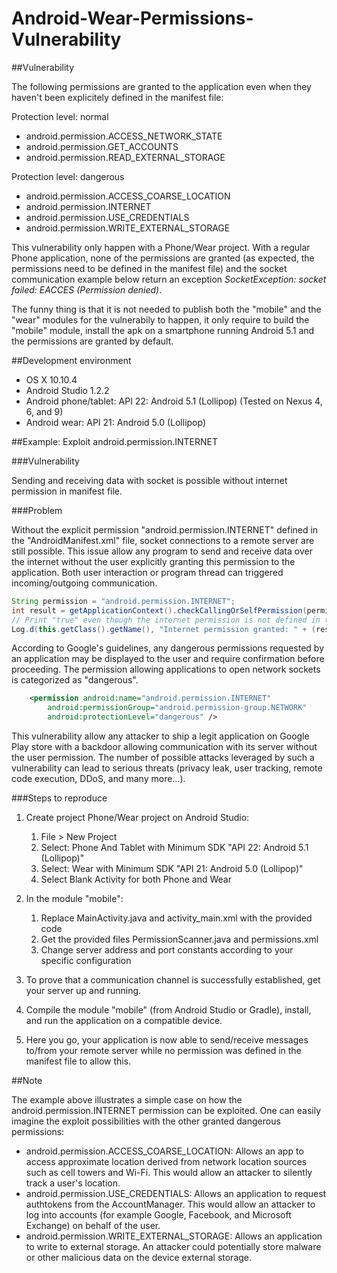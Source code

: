 # Android-Wear-Permissions-Vulnerability

##Vulnerability

The following permissions are granted to the application even when they haven't been explicitely defined in the manifest file:

Protection level: normal
- android.permission.ACCESS_NETWORK_STATE
- android.permission.GET_ACCOUNTS
- android.permission.READ_EXTERNAL_STORAGE

Protection level: dangerous
- android.permission.ACCESS_COARSE_LOCATION
- android.permission.INTERNET
- android.permission.USE_CREDENTIALS
- android.permission.WRITE_EXTERNAL_STORAGE

This vulnerability only happen with a Phone/Wear project. With a regular Phone application, none of the permissions are granted (as expected, the permissions need to be defined in the manifest file) and the socket communication example below return an exception *SocketException: socket failed: EACCES (Permission denied)*.

The funny thing is that it is not needed to publish both the "mobile" and the "wear" modules for the vulnerabily to happen, it only require to build the "mobile" module, install the apk on a smartphone running Android 5.1 and the permissions are granted by default.

##Development environment

* OS X 10.10.4
* Android Studio 1.2.2
* Android phone/tablet: API 22: Android 5.1 (Lollipop) (Tested on Nexus 4, 6, and 9)
* Android wear: API 21: Android 5.0 (Lollipop)

##Example: Exploit android.permission.INTERNET

###Vulnerability

Sending and receiving data with socket is possible without internet permission in manifest file.

###Problem

Without the explicit permission "android.permission.INTERNET" defined in the "AndroidManifest.xml" file, socket connections to a remote server are still possible. This issue allow any program to send and receive data over the internet without the user explicitly granting this permission to the application. Both user interaction or program thread can triggered incoming/outgoing communication.

```java
String permission = "android.permission.INTERNET";
int result = getApplicationContext().checkCallingOrSelfPermission(permission);
// Print "true" even though the internet permission is not defined in the manifest file
Log.d(this.getClass().getName(), "Internet permission granted: " + (result == PackageManager.PERMISSION_GRANTED));
```

According to Google's guidelines, any dangerous permissions requested by an application may be displayed to the user and require confirmation before proceeding. The permission allowing applications to open network sockets is categorized as "dangerous".

```xml
	<permission android:name="android.permission.INTERNET"
        android:permissionGroup="android.permission-group.NETWORK"
        android:protectionLevel="dangerous" />
```

This vulnerability allow any attacker to ship a legit application on Google Play store with a backdoor allowing communication with its server without the user permission. The number of possible attacks leveraged by such a vulnerability can lead to serious threats (privacy leak, user tracking, remote code execution, DDoS, and many more...).

###Steps to reproduce

1. Create project Phone/Wear project on Android Studio:
    1. File > New Project
    2. Select: Phone And Tablet with Minimum SDK "API 22: Android 5.1 (Lollipop)"
    3. Select: Wear with Minimum SDK "API 21: Android 5.0 (Lollipop)"
    4. Select Blank Activity for both Phone and Wear

2. In the module "mobile":
    1. Replace MainActivity.java and activity_main.xml with the provided code
    2. Get the provided files PermissionScanner.java and permissions.xml
    3. Change server address and port constants according to your specific configuration

3. To prove that a communication channel is successfully established, get your server up and running.

4. Compile the module "mobile" (from Android Studio or Gradle), install, and run the application on a compatible device.

5. Here you go, your application is now able to send/receive messages to/from your remote server while no permission was defined in the manifest file to allow this.

##Note

The example above illustrates a simple case on how the android.permission.INTERNET permission can be exploited. One can easily imagine the exploit possibilities with the other granted dangerous permissions:

* android.permission.ACCESS_COARSE_LOCATION: Allows an app to access approximate location derived from network location sources such as cell towers and Wi-Fi. This would allow an attacker to silently track a user's location.
* android.permission.USE_CREDENTIALS: Allows an application to request authtokens from the AccountManager. This would allow an attacker to log into accounts (for example Google, Facebook, and Microsoft Exchange) on behalf of the user.
* android.permission.WRITE_EXTERNAL_STORAGE: Allows an application to write to external storage. An attacker could potentially store malware or other malicious data on the device external storage.
